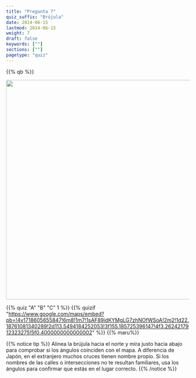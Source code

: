 ```yaml
---
title: "Pregunta 7"
quiz_suffix: "Brújula"
date: 2024-06-15
lastmod: 2024-06-15
weight: 7
draft: false
keywords: [""]
sections: [""]
pagetype: "quiz"
---
```


{{% qb %}}

<div class="googlemap-if no-margin">
<img src="/quiz/quiz7/map.jpg" width="600px">
</div>


{{% quiz "A" "B" "C" 1 %}}
{{% quizif "https://www.google.com/maps/embed?pb=!4v1718605655847!6m8!1m7!1sAF89idKYMgLG7zhNOfWSoA!2m2!1d22.18761081340289!2d113.5494184252053!3f155.185725396147!4f3.2624217912323275!5f0.4000000000000002" %}}
{{% maru%}}

<div class="googlemap-if ansarea transparent-area">
{{% notice tip %}}
Alinea la brújula hacia el norte y mira justo hacia abajo para comprobar si los ángulos coinciden con el mapa. A diferencia de Japón, en el extranjero muchos cruces tienen nombre propio. Si los nombres de las calles o intersecciones no te resultan familiares, usa los ángulos para confirmar que estás en el lugar correcto.
{{% /notice %}}
</div>
